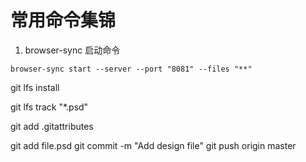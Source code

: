 # 常用命令集锦

1. browser-sync 启动命令

```
browser-sync start --server --port "8081" --files "**"
```

git lfs install

git lfs track "*.psd"

git add .gitattributes

git add file.psd
git commit -m "Add design file"
git push origin master

